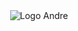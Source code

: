<span align="center">

  
<div style="width:100%;height:100%;padding-bottom:75%;position:relative;">
  <img src="https://raw.githubusercontent.com/carvalhoandre/carvalhoandre/main/assets/Sem%20T%C3%ADtulo-2.jpg" alt="Logo Andre" position="absolute">
</div>
  
<h2 align="center"> 
  Welcome! 👋
</h2>

<h3 align="auto">
 <strong> Knowledge development in :bulb: </strong>
</h3>

<p align="auto">
    <img src="https://img.shields.io/badge/Java-black?style=for-the-badge&logo=java&logoColor=white">
    <img src="https://img.shields.io/badge/JavaScript-black?style=for-the-badge&logo=javascript&logoColor=white">
    <img src="https://img.shields.io/badge/Node.js-black?style=for-the-badge&logo=node.js&logoColor=white">
    <img src="https://img.shields.io/badge/React_Native-black?style=for-the-badge&logo=react&logoColor=white">
    <img src="https://img.shields.io/badge/React-black?style=for-the-badge&logo=react&logoColor=white">
    <img src="https://img.shields.io/badge/TypeScript-black?style=for-the-badge&logo=typescript&logoColor=white">
</p>

<h3 align="auto">
 <strong> Tools :wrench:</strong>
</h3>

<p align="auto">
    <img src="https://img.shields.io/badge/Heroku-black?style=for-the-badge&logo=heroku&logoColor=white">
    <img src="https://img.shields.io/badge/Amazon_AWS-black?style=for-the-badge&logo=amazon-aws&logoColor=white">
    <img src="https://img.shields.io/badge/Netlify-black?style=for-the-badge&logo=netlify&logoColor=white">  
</p>

<p align="auto">
 <stong>for contact me </strong>
 just click :arrow_heading_down:
</p>

<p align="auto">
  <a align = "center" href="mailto:andre_carvalho0@live.com?Subject=Olá André" target="_new" rel="external"><img align = "center" src="https://img.shields.io/badge/Microsoft_Outlook-0078D4?style=for-the-badge&logo=microsoft-outlook&logoColor=whit" alt="e-mail"></a>
 <a align = "center" href="https://www.linkedin.com/in/andr%C3%A9-leite-carvalho-b77721146/" target="_new" rel="external"><img align = "center" src="https://img.shields.io/badge/linkedin-%230077B5.svg?&style=for-the-badge&logo=linkedin&logoColor=white" alt="linkedin"></a>
</p>  

 <h4 align = "center">Thanks for visiting. Enjoy it!!! :v:</h4>
 
 </span>


